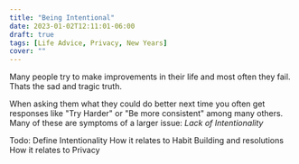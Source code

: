 ```yaml
---
title: "Being Intentional"
date: 2023-01-02T12:11:01-06:00
draft: true
tags: [Life Advice, Privacy, New Years]
cover: ""
---
```


Many people try to make improvements in their life and most often they fail. Thats the sad and tragic truth. 

When asking them what they could do better next time you often get responses like "Try Harder" or "Be more consistent" among many others. Many of these are symptoms of a larger issue: *Lack of Intentionality*

Todo:
Define Intentionality 
How it relates to Habit Building and resolutions 
How it relates to Privacy
